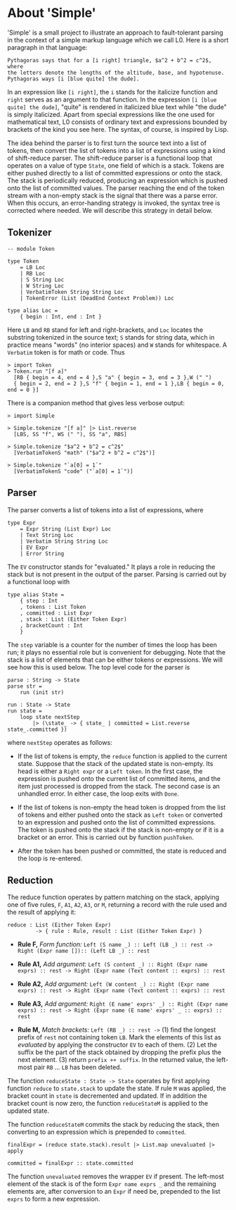 # About 'Simple'

'Simple' is a small project to illustrate an approach to fault-tolerant parsing
in the context of a simple markup language which we call L0. Here is a short paragraph
in that language:

```
Pythagoras says that for a [i right] triangle, $a^2 + b^2 = c^2$, where 
the letters denote the lengths of the altitude, base, and hypotenuse.
Pythagoras ways [i [blue quite] the dude].
```

In an expression like `[i right]`, the `i` stands for the italicize function and 
`right` serves as an argument to that function.  In the expression 
`[i [blue quite] the dude]`, "quite" is rendered in italicized blue text while "the dude" is simply italicized. Apart from special expressions like the one used for 
mathematical text, L0 consists of ordinary text and expressions bounded by brackets
of the kind you see here.  The syntax, of course, is inspired by Lisp.

The idea behind the parser is to first turn the source text into 
a list of tokens, then convert the list of tokens into a list of expressions using
a kind of shift-reduce parser.  The shift-reduce parser is a functional loop that
operates on a value of type `State`, one field of which is a stack.  Tokens are either pushed directly to a list of committed expressions or onto the stack.  The stack is periodically reduced, producing an expression which is pushed onto the list of committed values.  The parser reaching the end of the token stream with a non-empty
stack is the signal that there was a parse error. When this occurs, an error-handing strategy is invoked, the syntax tree is corrected where needed.  We will describe this strategy in detail below.

## Tokenizer

```
-- module Token

type Token
    = LB Loc
    | RB Loc
    | S String Loc
    | W String Loc
    | VerbatimToken String String Loc
    | TokenError (List (DeadEnd Context Problem)) Loc
    
type alias Loc =
    { begin : Int, end : Int }
```

Here `LB` and `RB` stand for left and right-brackets, and `Loc` locates 
the substring tokenized in the source text; 
`S` stands for string data, which in practice means "words" (no interior spaces)
and `W` stands for whitespace.  A `Verbatim` token is for math or code.  Thus

```
> import Token
> Token.run "[f a]"
  [RB { begin = 4, end = 4 },S "a" { begin = 3, end = 3 },W (" ") 
  { begin = 2, end = 2 },S "f" { begin = 1, end = 1 },LB { begin = 0, end = 0 }]
```

There is a companion method that gives less verbose output:

```
> import Simple

> Simple.tokenize "[f a]" |> List.reverse
  [LBS, SS "f", WS (" "), SS "a", RBS]
  
> Simple.tokenize "$a^2 + b^2 = c^2$"
  [VerbatimTokenS "math" ("$a^2 + b^2 = c^2$")]
  
> Simple.tokenize "`a[0] = 1`"
  [VerbatimTokenS "code" ("`a[0] = 1`")]
```

## Parser

The parser converts a list of tokens into a list of expressions, where

```
type Expr
    = Expr String (List Expr) Loc
    | Text String Loc
    | Verbatim String String Loc
    | EV Expr
    | Error String
```

The `EV` constructor stands for "evaluated." It plays a role in reducing the stack but
is not present in the output of the parser.
Parsing is carried out by a functional loop with 


```
type alias State =
    { step : Int
    , tokens : List Token
    , committed : List Expr
    , stack : List (Either Token Expr)
    , bracketCount : Int
    }
```

The `step` variable is a counter for the number of times the loop has been run; it
plays no essential role but is convenient for debugging. Note that the stack is
a list of elements that can be either tokens or expressions.  We will see how
this is used below. The top level code for the parser is

```
parse : String -> State
parse str =
    run (init str)

run : State -> State
run state =
    loop state nextStep
        |> (\state_ -> { state_ | committed = List.reverse state_.committed })
```

where `nextStep` operates as follows: 

- If the list of tokens is empty, the `reduce` function is applied to the 
    current state.  Suppose that the stack of the updated state is non-empty.
    Its head is either a `Right expr` or a `Left token`.  In the first case,
    the expression is pushed onto the current list of committed items, and 
    the item just processed is dropped from the stack.  The second case is 
    an unhandled error. In either case, the loop exits with `Done`.
    
- If the list of tokens is non-empty the head token is dropped from the list
  of tokens and either pushed onto the stack as `Left token` or converted to
  an expression and pushed onto the list of committed expressions.  The token
  is pushed onto the stack if the stack is non-empty or if it is a bracket
  or an error.  This is carried out by function `pushToken`.
  

- After the token has been pushed or committed, the state is reduced and the loop is re-entered.

## Reduction

The reduce function operates by pattern matching on the stack, applying one of
five rules, `F`, `A1`, `A2`, `A3`, or `M`, returning a record with the rule used
and the result of applying it: 

```
reduce : List (Either Token Expr) 
         -> { rule : Rule, result : List (Either Token Expr) }
```


- **Rule F,** *Form function:* `Left (S name _) :: Left (LB _) :: rest -> Right (Expr name []):: (Left LB _) :: rest`


- **Rule A1,** *Add argument:* `Left (S content _) :: Right (Expr name exprs) :: rest -> Right (Expr name (Text content :: exprs) :: rest`


- **Rule A2,** *Add argument:* `Left (W content _) :: Right (Expr name exprs) :: rest -> Right (Expr name (Text content :: exprs) :: rest`
 
 
- **Rule A3,** *Add argument:* `Right (E name' exprs' _) :: Right (Expr name exprs) :: rest -> Right (Expr name (E name' exprs' _ :: exprs) :: rest` 

- **Rule M,** *Match brackets:* `Left (RB _) :: rest ->` (1) find the longest prefix of `rest` not containing token `LB`.  Mark the elements of this list as _evaluated_ by 
applying the constructor `EV` to each of them.  (2) Let the suffix be the part of the stack obtained by dropping the prefix plus the next element. (3) return `prefix ++ suffix`.  In the returned value, the left-most pair `RB` ... `LB` has been deleted.

The function `reduceState : State -> State` operates by first applying function 
`reduce` to `state.stack` to update the state.  If rule `M` was applied, the bracket 
count in `state` is decremented and updated. If in addition the bracket count is now zero, the function `reduceStateM` is applied to the updated state.

The function `reduceStateM` commits the stack by reducing the stack, then converting 
to an expression which is prepended to `committed`.


```
finalExpr = (reduce state.stack).result |> List.map unevaluated |> apply

committed = finalExpr :: state.committed
```

The function `unevaluated` removes the wrapper `EV` if present.  The left-most
element of the stack is of the form `Expr name exprs _` and the remaining elements
are, after conversion to an `Expr` if need be, prepended to the list `exprs` to form a new expression.